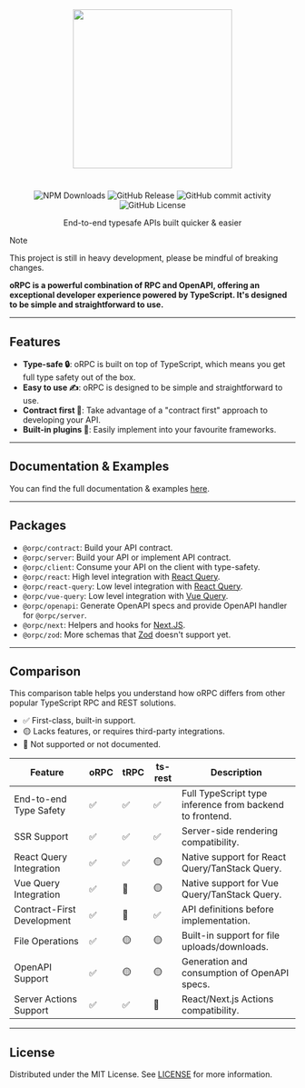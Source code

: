 <div align="center">
  <image align="center" src="./logo.webp" width=280 />
</div>

<h1></h1>

<div align="center">

![NPM Downloads](https://img.shields.io/npm/dm/%40orpc/server?logo=npm)
![GitHub Release](https://img.shields.io/github/v/release/unnoq/orpc?logo=github)
![GitHub commit activity](https://img.shields.io/github/commit-activity/m/unnoq/orpc?logo=git&logoColor=%23fff)
![GitHub License](https://img.shields.io/github/license/unnoq/orpc)

</div>

<p align="center">End-to-end typesafe APIs built quicker & easier</p>

> [!NOTE]
> This project is still in heavy development, please be mindful of breaking changes.

**oRPC is a powerful combination of RPC and OpenAPI, offering an exceptional developer experience powered by TypeScript. It's designed to be simple and straightforward to use.**

---

## Features

- **Type-safe 🔒**: oRPC is built on top of TypeScript, which means you get full type safety out of the box.
- **Easy to use ✍️**: oRPC is designed to be simple and straightforward to use.
- **Contract first 📝**: Take advantage of a "contract first" approach to developing your API.
- **Built-in plugins 🔌**: Easily implement into your favourite frameworks.

---

## Documentation & Examples

You can find the full documentation & examples [here](https://orpc.unnoq.com).

---

## Packages

- `@orpc/contract`: Build your API contract.
- `@orpc/server`: Build your API or implement API contract.
- `@orpc/client`: Consume your API on the client with type-safety.
- `@orpc/react`: High level integration with [React Query](https://tanstack.com/query/latest/docs/framework/react/overview).
- `@orpc/react-query`: Low level integration with [React Query](https://tanstack.com/query/latest/docs/framework/react/overview).
- `@orpc/vue-query`: Low level integration with [Vue Query](https://tanstack.com/query/latest/docs/framework/vue/overview).
- `@orpc/openapi`: Generate OpenAPI specs and provide OpenAPI handler for `@orpc/server`.
- `@orpc/next`: Helpers and hooks for [Next.JS](https://nextjs.org/).
- `@orpc/zod`: More schemas that [Zod](https://zod.dev/) doesn't support yet.

---

## Comparison

This comparison table helps you understand how oRPC differs from other popular TypeScript RPC and REST solutions.

- ✅ First-class, built-in support.
- 🟡 Lacks features, or requires third-party integrations.
- 🛑 Not supported or not documented.

| Feature                    | oRPC | tRPC | ts-rest | Description                                              |
| -------------------------- | ---- | ---- | ------- | -------------------------------------------------------- |
| End-to-end Type Safety     | ✅   | ✅   | ✅      | Full TypeScript type inference from backend to frontend. |
| SSR Support                | ✅   | ✅   | ✅      | Server-side rendering compatibility.                     |
| React Query Integration    | ✅   | ✅   | 🟡      | Native support for React Query/TanStack Query.           |
| Vue Query Integration      | ✅   | 🛑   | 🟡      | Native support for Vue Query/TanStack Query.             |
| Contract-First Development | ✅   | 🛑   | ✅      | API definitions before implementation.                   |
| File Operations            | ✅   | 🟡   | 🟡      | Built-in support for file uploads/downloads.             |
| OpenAPI Support            | ✅   | 🟡   | 🟡      | Generation and consumption of OpenAPI specs.             |
| Server Actions Support     | ✅   | ✅   | 🛑      | React/Next.js Actions compatibility.                     |

---

## License

Distributed under the MIT License. See [LICENSE](LICENSE) for more information.

